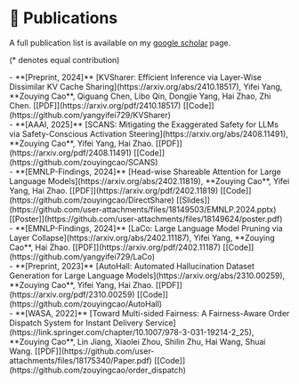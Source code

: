 # 📝 Publications

A full publication list is available on my [google scholar](https://scholar.google.com/citations?user=IIA4hMEAAAAJ&hl=zh-CN) page.

(* denotes equal contribution)

<div class='paper-box-text' markdown="1">
- **[Preprint, 2024]** [KVSharer: Efficient Inference via Layer-Wise Dissimilar KV Cache Sharing](https://arxiv.org/abs/2410.18517), Yifei Yang, **Zouying Cao**, Qiguang Chen, Libo Qin, Dongjie Yang, Hai Zhao, Zhi Chen. [[PDF]](https://arxiv.org/pdf/2410.18517) [[Code]](https://github.com/yangyifei729/KVSharer)
</div>

<div class='paper-box-text' markdown="1">
- **[AAAI, 2025]** [SCANS: Mitigating the Exaggerated Safety for LLMs via Safety-Conscious Activation Steering](https://arxiv.org/abs/2408.11491), **Zouying Cao**, Yifei Yang, Hai Zhao. [[PDF]](https://arxiv.org/pdf/2408.11491) [[Code]](https://github.com/zouyingcao/SCANS)
</div>

<div class='paper-box-text' markdown="1">
- **[EMNLP-Findings, 2024]** [Head-wise Shareable Attention for Large Language Models](https://arxiv.org/abs/2402.11819), **Zouying Cao**, Yifei Yang, Hai Zhao. [[PDF]](https://arxiv.org/pdf/2402.11819) [[Code]](https://github.com/zouyingcao/DirectShare) [[Slides]](https://github.com/user-attachments/files/18149503/EMNLP.2024.pptx) [[Poster]](https://github.com/user-attachments/files/18149624/poster.pdf)

</div>

<div class='paper-box-text' markdown="1">
- **[EMNLP-Findings, 2024]** [LaCo: Large Language Model Pruning via Layer Collapse](https://arxiv.org/abs/2402.11187), Yifei Yang, **Zouying Cao**, Hai Zhao. [[PDF]](https://arxiv.org/pdf/2402.11187) [[Code]](https://github.com/yangyifei729/LaCo)
</div>

<div class='paper-box-text' markdown="1">
- **[Preprint, 2023]** [AutoHall: Automated Hallucination Dataset Generation for Large Language Models](https://arxiv.org/abs/2310.00259), **Zouying Cao**, Yifei Yang, Hai Zhao. [[PDF]](https://arxiv.org/pdf/2310.00259) [[Code]](https://github.com/zouyingcao/AutoHall)
</div>

<div class='paper-box-text' markdown="1">
- **[WASA, 2022]** [Toward Multi-sided Fairness: A Fairness-Aware Order Dispatch System for Instant Delivery Service](https://link.springer.com/chapter/10.1007/978-3-031-19214-2_25), **Zouying Cao**, Lin Jiang, Xiaolei Zhou, Shilin Zhu, Hai Wang, Shuai Wang. [[PDF]](https://github.com/user-attachments/files/18175340/Paper.pdf) 
[[Code]](https://github.com/zouyingcao/order_dispatch)
</div>
